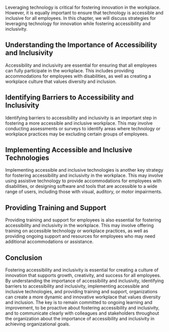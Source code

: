 
Leveraging technology is critical for fostering innovation in the workplace. However, it is equally important to ensure that technology is accessible and inclusive for all employees. In this chapter, we will discuss strategies for leveraging technology for innovation while fostering accessibility and inclusivity.

Understanding the Importance of Accessibility and Inclusivity
-------------------------------------------------------------

Accessibility and inclusivity are essential for ensuring that all employees can fully participate in the workplace. This includes providing accommodations for employees with disabilities, as well as creating a workplace culture that values diversity and inclusion.

Identifying Barriers to Accessibility and Inclusivity
-----------------------------------------------------

Identifying barriers to accessibility and inclusivity is an important step in fostering a more accessible and inclusive workplace. This may involve conducting assessments or surveys to identify areas where technology or workplace practices may be excluding certain groups of employees.

Implementing Accessible and Inclusive Technologies
--------------------------------------------------

Implementing accessible and inclusive technologies is another key strategy for fostering accessibility and inclusivity in the workplace. This may involve using assistive technology to provide accommodations for employees with disabilities, or designing software and tools that are accessible to a wide range of users, including those with visual, auditory, or motor impairments.

Providing Training and Support
------------------------------

Providing training and support for employees is also essential for fostering accessibility and inclusivity in the workplace. This may involve offering training on accessible technology or workplace practices, as well as providing ongoing support and resources for employees who may need additional accommodations or assistance.

Conclusion
----------

Fostering accessibility and inclusivity is essential for creating a culture of innovation that supports growth, creativity, and success for all employees. By understanding the importance of accessibility and inclusivity, identifying barriers to accessibility and inclusivity, implementing accessible and inclusive technologies, and providing training and support, organizations can create a more dynamic and innovative workplace that values diversity and inclusion. The key is to remain committed to ongoing learning and improvement, to be proactive about fostering accessibility and inclusivity, and to communicate clearly with colleagues and stakeholders throughout the organization about the importance of accessibility and inclusivity in achieving organizational goals.
